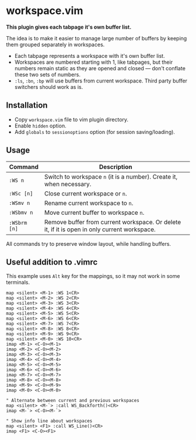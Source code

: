 # workspace.vim

**This plugin gives each tabpage it's own buffer list.**

The idea is to make it easier
to manage large number of buffers by keeping
them grouped separately in workspaces.

* Each tabpage represents a workspace with it's own buffer list.
* Workspaces are numbered starting with 1, like tabpages,
  but their numbers remain static as they are opened and closed
  — don't conflate these two sets of numbers.
* `:ls`, `:bn`, `:bp` will use buffers from current workspace.
  Third party buffer switchers should work as is.

## Installation

* Copy `workspace.vim` file to vim plugin directory.
* Enable `hidden` option.
* Add `globals` to `sessionoptions` option (for session saving/loading).

## Usage

| Command       | Description                               |
|---------------|-------------------------------------------|
| `:WS n`       | Switch to workspace `n` (it is a number). Create it, when necessary. |
| `:WSc [n]`    | Close current workspace or `n`.           |
| `:WSmv n`     | Rename current workspace to `n`. |
| `:WSbmv n`    | Move current buffer to workspace `n`.     |
| `:WSbrm [n]`  | Remove buffer from current workspace. Or delete it, if it is open in only current workspace. |

All commands try to preserve window layout, while handling buffers.

## Useful addition to .vimrc

This example uses `Alt` key for the mappings, so it may not work in some terminals.

```vim
map <silent> <M-1> :WS 1<CR>
map <silent> <M-2> :WS 2<CR>
map <silent> <M-3> :WS 3<CR>
map <silent> <M-4> :WS 4<CR>
map <silent> <M-5> :WS 5<CR>
map <silent> <M-6> :WS 6<CR>
map <silent> <M-7> :WS 7<CR>
map <silent> <M-8> :WS 8<CR>
map <silent> <M-9> :WS 9<CR>
map <silent> <M-0> :WS 10<CR>
imap <M-1> <C-O><M-1>
imap <M-2> <C-O><M-2>
imap <M-3> <C-O><M-3>
imap <M-4> <C-O><M-4>
imap <M-5> <C-O><M-5>
imap <M-6> <C-O><M-6>
imap <M-7> <C-O><M-7>
imap <M-8> <C-O><M-8>
imap <M-9> <C-O><M-9>
imap <M-0> <C-O><M-0>

" Alternate between current and previous workspaces
map <silent> <M-`> :call WS_Backforth()<CR>
imap <M-`> <C-O><M-`>

" Show info line about workspaces
map <silent> <F1> :call WS_Line()<CR>
imap <F1> <C-O><F1>
```

